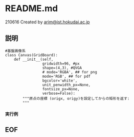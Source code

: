 # README.md 

210616 Created by arim@ist.hokudai.ac.jp

## 説明

```
#基盤画像系
class Canvas(GridBoard): 
    def __init__(self,
                 gridwidth=96, #px
                 shape=(4,3), #QVGA
                 # mode='RGBA', ## for png 
                 mode='RGB', ## for pdf
                 bgcolor='white', 
                 unit_penwidth_px=None,
                 fontsize_px=None,
                 verbose=False):
        """原点の座標 (origx, origy)を設定してからの矩形を返す: 
        """
```

#### 実行例

## 

## EOF

